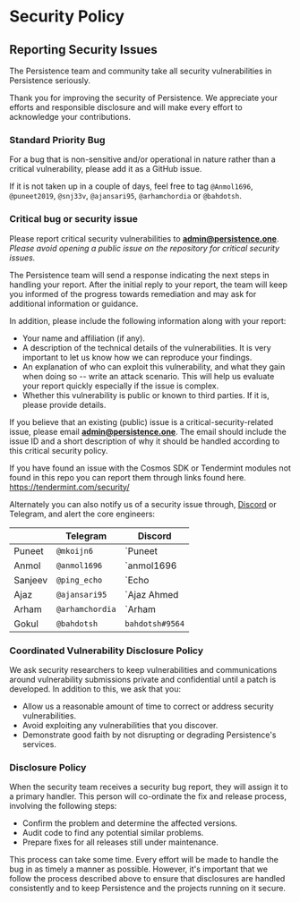 # Security Policy

## Reporting Security Issues

The Persistence team and community take all security vulnerabilities in Persistence seriously.

Thank you for improving the security of Persistence. We appreciate your efforts and responsible disclosure and will make every effort to acknowledge your contributions.

### Standard Priority Bug

For a bug that is non-sensitive and/or operational in nature rather than a critical vulnerability, please add it as a GitHub issue.

If it is not taken up in a couple of days, feel free to tag `@Anmol1696`, `@puneet2019`, `@snj33v`, `@ajansari95`, `@arhamchordia` or `@bahdotsh`.

### Critical bug or security issue

Please report critical security vulnerabilities to
**[admin@persistence.one](mailto:admin@persistence.one)**.  *Please avoid opening a public issue on the repository for critical security issues.*

The Persistence team will send a response indicating the next steps in handling your
report. After the initial reply to your report, the team will keep you informed
of the progress towards remediation and may ask for additional
information or guidance.

In addition, please include the following information along with your report:

- Your name and affiliation (if any).
- A description of the technical details of the vulnerabilities. It is very important to let us know how we can reproduce your findings.
- An explanation of who can exploit this vulnerability, and what they gain when doing so -- write an attack scenario. This will help us evaluate your report quickly especially if the issue is complex.
- Whether this vulnerability is public or known to third parties. If it is, please provide details.

If you believe that an existing (public) issue is a critical-security-related issue, please email **[admin@persistence.one](mailto:admin@persistence.one)**. The email should include the issue ID and
a short description of why it should be handled according to this critical security
policy.

If you have found an issue with the Cosmos SDK or Tendermint modules not found in this repo you can report them through links found here. https://tendermint.com/security/

Alternately you can also notify us of a security issue through, [Discord](https://discord.gg/qXRmTTGcYD) or Telegram, and alert the core engineers:

|         | Telegram       | Discord                         |
| ------  | -------------  | ------------------------------  |
| Puneet  | `@mkoijn6`     | `Puneet | Persistence 💪#0507`  |
| Anmol   | `@anmol1696`   | `anmol1696 | Persistence#0348`  |
| Sanjeev | `@ping_echo`   | `Echo | AUDIT.one#7553`         |
| Ajaz    | `@ajansari95`  | `Ajaz Ahmed | Persistence#0296` |
| Arham   | `@arhamchordia`| `Arham | Persistence#4526`      |
| Gokul   | `@bahdotsh`    | `bahdotsh#9564`                 |

### Coordinated Vulnerability Disclosure Policy

We ask security researchers to keep vulnerabilities and communications around vulnerability submissions private and confidential until a patch is developed. In addition to this, we ask that you:

- Allow us a reasonable amount of time to correct or address security vulnerabilities.
- Avoid exploiting any vulnerabilities that you discover.
- Demonstrate good faith by not disrupting or degrading Persistence's services.

### Disclosure Policy

When the security team receives a security bug report, they will assign it to a primary handler. This person will co-ordinate the fix and release process, involving the following steps:

- Confirm the problem and determine the affected versions.
- Audit code to find any potential similar problems.
- Prepare fixes for all releases still under maintenance.

This process can take some time. Every effort will be made to handle the bug in as timely a manner as possible. However, it's important that we follow the process described above to ensure that disclosures are handled consistently and to keep Persistence and the projects running on it secure.